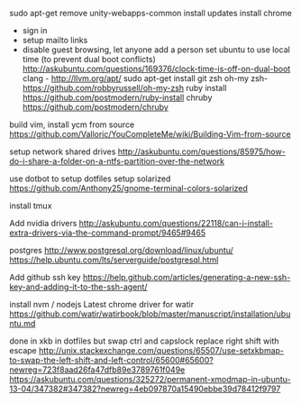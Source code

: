 sudo apt-get remove unity-webapps-common
install updates
install chrome
- sign in
- setup mailto links
- disable guest browsing, let anyone add a person
set ubuntu to use local time (to prevent dual boot conflicts) http://askubuntu.com/questions/169376/clock-time-is-off-on-dual-boot
clang - http://llvm.org/apt/
sudo apt-get install git zsh
oh-my zsh- https://github.com/robbyrussell/oh-my-zsh
ruby install https://github.com/postmodern/ruby-install
chruby https://github.com/postmodern/chruby

build vim, install ycm from source
https://github.com/Valloric/YouCompleteMe/wiki/Building-Vim-from-source

setup network shared drives
http://askubuntu.com/questions/85975/how-do-i-share-a-folder-on-a-ntfs-partition-over-the-network

use dotbot to setup dotfiles
setup solarized
https://github.com/Anthony25/gnome-terminal-colors-solarized

install tmux

Add nvidia drivers
http://askubuntu.com/questions/22118/can-i-install-extra-drivers-via-the-command-prompt/9465#9465

postgres
http://www.postgresql.org/download/linux/ubuntu/
https://help.ubuntu.com/lts/serverguide/postgresql.html

Add github ssh key
https://help.github.com/articles/generating-a-new-ssh-key-and-adding-it-to-the-ssh-agent/

install nvm / nodejs 
Latest chrome driver for watir https://github.com/watir/watirbook/blob/master/manuscript/installation/ubuntu.md

done in xkb in dotfiles but swap ctrl and capslock
replace right shift with escape
http://unix.stackexchange.com/questions/65507/use-setxkbmap-to-swap-the-left-shift-and-left-control/65600#65600?newreg=723f8aad26fa47dfb89e3789761f049e
https://askubuntu.com/questions/325272/permanent-xmodmap-in-ubuntu-13-04/347382#347382?newreg=4eb097870a15490ebbe39d78412f9797

